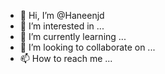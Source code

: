 - 👋 Hi, I’m @Haneenjd
- 👀 I’m interested in ...
- 🌱 I’m currently learning ...
- 💞️ I’m looking to collaborate on ...
- 📫 How to reach me ...

<!---
Haneenjd/Haneenjd is a ✨ special ✨ repository because its `README.md` (this file) appears on your GitHub profile.
You can click the Preview link to take a look at your changes.
--->
